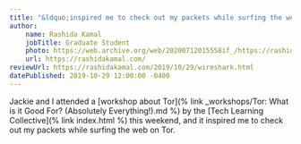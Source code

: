 ```yaml
---
title: "&ldquo;inspired me to check out my packets while surfing the web on Tor&rdquo;"
author:
    name: Rashida Kamal
    jobTitle: Graduate Student
    photo: https://web.archive.org/web/20200712015558if_/https://rashidakamal.com/images/profile.jpg
    url: https://rashidakamal.com/
reviewUrl: https://rashidakamal.com/2019/10/29/wireshark.html
datePublished: 2019-10-29 12:00:00 -0400
---
```


Jackie and I attended a [workshop about Tor](% link _workshops/Tor: What is it Good For? (Absolutely Everything!).md %) by the [Tech Learning Collective](% link index.html %) this weekend, and it inspired me to check out my packets while surfing the web on Tor.
